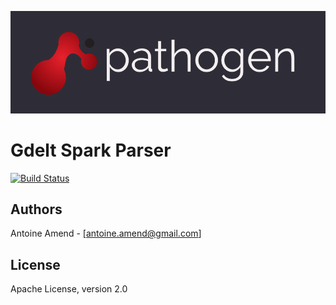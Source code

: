 ![Pathogen](/images/logo.png)

# Gdelt Spark Parser

[![Build Status](https://travis-ci.org/aamend/gdelt-spark.svg?branch=master)](https://travis-ci.org/aamend/gdelt-spark) 

## Authors

Antoine Amend - [[antoine.amend@gmail.com]](antoine.amend@gmail.com)

## License

Apache License, version 2.0